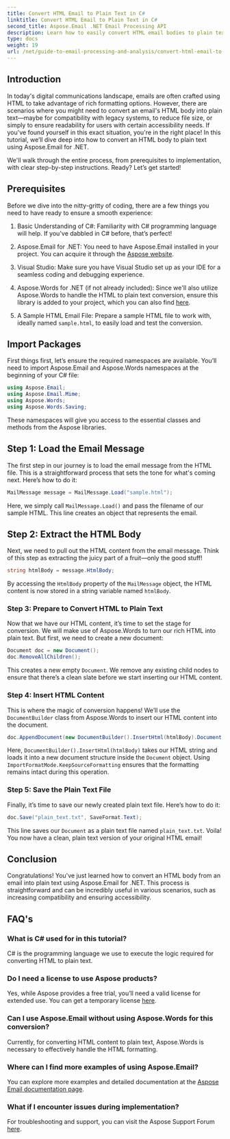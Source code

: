 ```yaml
---
title: Convert HTML Email to Plain Text in C#
linktitle: Convert HTML Email to Plain Text in C#
second_title: Aspose.Email .NET Email Processing API
description: Learn how to easily convert HTML email bodies to plain text using Aspose.Email for .NET in this detailed, step-by-step tutorial.
type: docs
weight: 19
url: /net/guide-to-email-processing-and-analysis/convert-html-email-to-plain-text/
---
```

## Introduction

In today's digital communications landscape, emails are often crafted using HTML to take advantage of rich formatting options. However, there are scenarios where you might need to convert an email's HTML body into plain text—maybe for compatibility with legacy systems, to reduce file size, or simply to ensure readability for users with certain accessibility needs. If you've found yourself in this exact situation, you're in the right place! In this tutorial, we’ll dive deep into how to convert an HTML body to plain text using Aspose.Email for .NET. 

We'll walk through the entire process, from prerequisites to implementation, with clear step-by-step instructions. Ready? Let’s get started!

## Prerequisites

Before we dive into the nitty-gritty of coding, there are a few things you need to have ready to ensure a smooth experience:

1. Basic Understanding of C#: Familiarity with C# programming language will help. If you've dabbled in C# before, that’s perfect!

2. Aspose.Email for .NET: You need to have Aspose.Email installed in your project. You can acquire it through the [Aspose website](https://releases.aspose.com/email/net/).

3. Visual Studio: Make sure you have Visual Studio set up as your IDE for a seamless coding and debugging experience.

4. Aspose.Words for .NET (if not already included): Since we'll also utilize Aspose.Words to handle the HTML to plain text conversion, ensure this library is added to your project, which you can also find [here](https://releases.aspose.com/words/net/).

5. A Sample HTML Email File: Prepare a sample HTML file to work with, ideally named `sample.html`, to easily load and test the conversion.

## Import Packages

First things first, let’s ensure the required namespaces are available. You’ll need to import Aspose.Email and Aspose.Words namespaces at the beginning of your C# file:

```csharp
using Aspose.Email;
using Aspose.Email.Mime;
using Aspose.Words;
using Aspose.Words.Saving;
```

These namespaces will give you access to the essential classes and methods from the Aspose libraries.

## Step 1: Load the Email Message

The first step in our journey is to load the email message from the HTML file. This is a straightforward process that sets the tone for what's coming next. Here’s how to do it:

```csharp
MailMessage message = MailMessage.Load("sample.html");
```

Here, we simply call `MailMessage.Load()` and pass the filename of our sample HTML. This line creates an object that represents the email.

## Step 2: Extract the HTML Body

Next, we need to pull out the HTML content from the email message. Think of this step as extracting the juicy part of a fruit—only the good stuff!

```csharp
string htmlBody = message.HtmlBody;
```

By accessing the `HtmlBody` property of the `MailMessage` object, the HTML content is now stored in a string variable named `htmlBody`.

### Step 3: Prepare to Convert HTML to Plain Text

Now that we have our HTML content, it’s time to set the stage for conversion. We will make use of Aspose.Words to turn our rich HTML into plain text. But first, we need to create a new document:

```csharp
Document doc = new Document();
doc.RemoveAllChildren();
```

This creates a new empty `Document`. We remove any existing child nodes to ensure that there’s a clean slate before we start inserting our HTML content.

### Step 4: Insert HTML Content

This is where the magic of conversion happens! We’ll use the `DocumentBuilder` class from Aspose.Words to insert our HTML content into the document. 

```csharp
doc.AppendDocument(new DocumentBuilder().InsertHtml(htmlBody).Document, ImportFormatMode.KeepSourceFormatting);
```

Here, `DocumentBuilder().InsertHtml(htmlBody)` takes our HTML string and loads it into a new document structure inside the `Document` object. Using `ImportFormatMode.KeepSourceFormatting` ensures that the formatting remains intact during this operation.

### Step 5: Save the Plain Text File

Finally, it’s time to save our newly created plain text file. Here’s how to do it:

```csharp
doc.Save("plain_text.txt", SaveFormat.Text);
```

This line saves our `Document` as a plain text file named `plain_text.txt`. Voila! You now have a clean, plain text version of your original HTML email!

## Conclusion

Congratulations! You've just learned how to convert an HTML body from an email into plain text using Aspose.Email for .NET. This process is straightforward and can be incredibly useful in various scenarios, such as increasing compatibility and ensuring accessibility. 

## FAQ's

### What is C# used for in this tutorial?  
C# is the programming language we use to execute the logic required for converting HTML to plain text.

### Do I need a license to use Aspose products?  
Yes, while Aspose provides a free trial, you’ll need a valid license for extended use. You can get a temporary license [here](https://purchase.aspose.com/temporary-license/).

### Can I use Aspose.Email without using Aspose.Words for this conversion?  
Currently, for converting HTML content to plain text, Aspose.Words is necessary to effectively handle the HTML formatting.

### Where can I find more examples of using Aspose.Email?  
You can explore more examples and detailed documentation at the [Aspose Email documentation page](https://reference.aspose.com/email/net/).

### What if I encounter issues during implementation?  
For troubleshooting and support, you can visit the Aspose Support Forum [here](https://forum.aspose.com/c/email/12/).